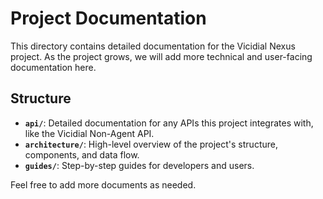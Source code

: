
# Project Documentation

This directory contains detailed documentation for the Vicidial Nexus project. As the project grows, we will add more technical and user-facing documentation here.

## Structure

- **`api/`**: Detailed documentation for any APIs this project integrates with, like the Vicidial Non-Agent API.
- **`architecture/`**: High-level overview of the project's structure, components, and data flow.
- **`guides/`**: Step-by-step guides for developers and users.

Feel free to add more documents as needed.
